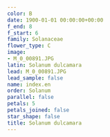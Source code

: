```yaml
---
color: B
date: 1900-01-01 00:00:00+00:00
f_end: 8
f_start: 6
family: Solanaceae
flower_type: C
image:
- M_0_00891.JPG
latin: Solanum dulcamara
lead: M_0_00891.JPG
lead_sample: false
name: index.en
order: Solanum
parallel: false
petals: 5
petals_joined: false
star_shape: false
title: Solanum dulcamara
---
```

